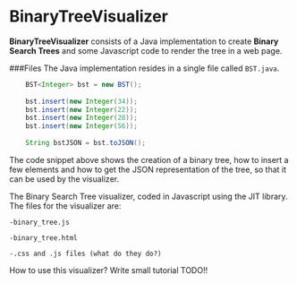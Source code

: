 BinaryTreeVisualizer
====================
**BinaryTreeVisualizer** consists of a Java implementation to create **Binary Search Trees** and some Javascript code to render the tree in a web page.

###Files
The Java implementation resides in a single file called `BST.java`.
```java
    BST<Integer> bst = new BST();
    
    bst.insert(new Integer(34));
    bst.insert(new Integer(22));
    bst.insert(new Integer(28));
    bst.insert(new Integer(56));
    
    String bstJSON = bst.toJSON();
```
The code snippet above shows the creation of a binary tree, how to insert a few elements and how to get the JSON representation of the tree, so that it can be used by the visualizer.

The Binary Search Tree visualizer, coded in Javascript using the JIT library. The files for the visualizer are:

    -binary_tree.js
    
    -binary_tree.html
    
    -.css and .js files (what do they do?)
   
How to use this visualizer? Write small tutorial TODO!!
